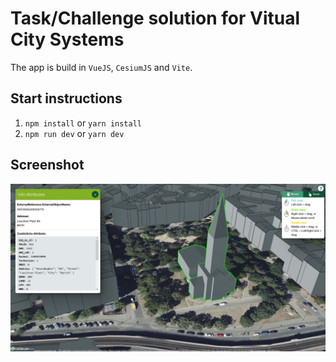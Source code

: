 # Task/Challenge solution for Vitual City Systems

The app is build in ```VueJS```, ```CesiumJS``` and ```Vite```.

## Start instructions

1. ```npm install``` or ```yarn install```
2. ```npm run dev``` or ```yarn dev```

## Screenshot
![AppScreenshot](https://github.com/jeremyFMP/vcs-challenge/blob/4885ae3fec1be3dbd0396f8eab1da29658f067e6/screenshot.jpg)
